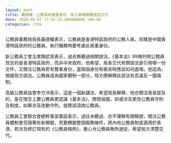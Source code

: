 ```yaml
---
layout: post
title: 聶德權：公務員有雙重身份　有工會稱無聽過促交代　
date: 2020-06-07 17:42:25.000000000 +08:00
categories: rthk
---
```


公務員事務局局長聶德權表示，公務員是香港特區政府的公務人員，同樣是中國香港特區政府的公務員，執行職務時要考慮此兩重身份。

新公務員工會主席顏武周表示，過去無聽過相關說法，《基本法》99條列明公務員效忠的是香港特區政府，而非中央政府。他希望，局長交代有關說法是引用哪一份文件，又關注公務員若有雙重身份，當兩個身份有衝突時應該如何處理。他認為，根據局方說法，公務員成為國家體制一部分，局方應解釋此說法有否違反一國兩制。

高級公務員協會李方沖表示，這是一個新講法，希望局長解釋，他亦關注局長提及的，是在理念上要公務員更認識《基本法》、關懷祖國，抑或涉及更改公務員守則及制度，如果涉及改動守則，就應該諮詢公務員。

公務員工會聯合會總幹事梁籌庭表示，過往未聽過、亦不理解有關稱號，關注公務員體制會否隨著有新稱號，而要轉變整個服務條件，將內地公務員制度適用於香港，若涉及修訂現有的《公務員條例》，擔心令公務員無所適從，希望局方清楚交代。
